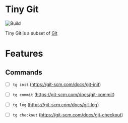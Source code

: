 # Tiny Git
![Build](https://github.com/algoshots/tinygit/actions/workflows/build.yml/badge.svg)

Tiny Git is a subset of [Git](https://github.com/git/git)

# Features

## Commands

- [ ] `tg init` (https://git-scm.com/docs/git-init)
- [ ] `tg commit` (https://git-scm.com/docs/git-commit)
- [ ] `tg log` (https://git-scm.com/docs/git-log)
- [ ] `tg checkout` <commit-id> (https://git-scm.com/docs/git-checkout)

